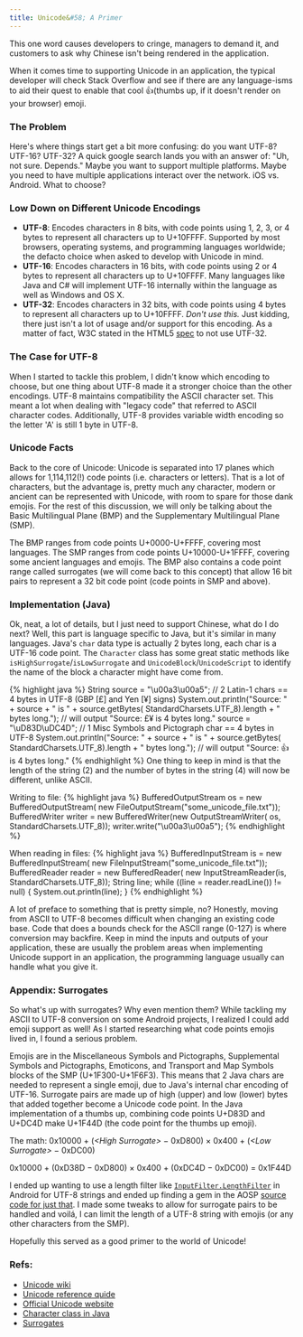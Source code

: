 ```yaml
---
title: Unicode&#58; A Primer
---
```


This one word causes developers to cringe, managers to demand it, and customers to ask why Chinese isn't being rendered in the application.

When it comes time to supporting Unicode in an application, the typical developer will check Stack Overflow and see if there are any language-isms to aid their quest to enable that cool 👍(thumbs up, if it doesn't render on your browser) emoji.

### The Problem
Here's where things start get a bit more confusing: do you want UTF-8? UTF-16? UTF-32? A quick google search lands you with an answer of: "Uh, not sure. Depends." Maybe you want to support multiple platforms. Maybe you need to have multiple applications interact over the network. iOS vs. Android. What to choose?

### Low Down on Different Unicode Encodings
* **UTF-8**: Encodes characters in 8 bits, with code points using 1, 2, 3, or 4 bytes to represent all characters up to U+10FFFF. Supported by most browsers, operating systems, and programming languages worldwide; the defacto choice when asked to develop with Unicode in mind.
* **UTF-16**: Encodes characters in 16 bits, with code points using 2 or 4 bytes to represent all characters up to U+10FFFF. Many languages like Java and C# will implement UTF-16 internally within the language as well as Windows and OS X.
* **UTF-32**: Encodes characters in 32 bits, with code points using 4 bytes to represent all characters up to U+10FFFF. *Don't use this.* Just kidding, there just isn't a lot of usage and/or support for this encoding. As a matter of fact, W3C stated in the HTML5 [spec](http://www.w3.org/html/wg/drafts/html/master/semantics.html#charset) to not use UTF-32. 

### The Case for UTF-8
When I started to tackle this problem, I didn't know which encoding to choose, but one thing about UTF-8 made it a stronger choice than the other encodings. UTF-8 maintains compatibility the ASCII character set. This meant a lot when dealing with "legacy code" that referred to ASCII character codes. Additionally, UTF-8 provides variable width encoding so the letter 'A' is still 1 byte in UTF-8.

### Unicode Facts
Back to the core of Unicode: Unicode is separated into 17 planes which allows for 1,114,112(!) code points (i.e. characters or letters). That is a lot of characters, but the advantage is, pretty much any character, modern or ancient can be represented with Unicode, with room to spare for those dank emojis. For the rest of this discussion, we will only be talking about the Basic Multilingual Plane (BMP) and the Supplementary Multilingual Plane (SMP).

The BMP ranges from code points U+0000-U+FFFF, covering most languages. The SMP ranges from code points U+10000-U+1FFFF, covering some ancient languages and emojis. The BMP also contains a code point range called surrogates (we will come back to this concept) that allow 16 bit pairs to represent a 32 bit code point (code points in SMP and above).

### Implementation (Java)
Ok, neat, a lot of details, but I just need to support Chinese, what do I do next? Well, this part is language specific to Java, but it's similar in many languages.
Java's `char` data type is actually 2 bytes long, each char is a UTF-16 code point. The `Character` class has some great static methods like `isHighSurrogate`/`isLowSurrogate` and `UnicodeBlock`/`UnicodeScript` to identify the name of the block a character might have come from.

{% highlight java %}
String source = "\u00a3\u00a5"; 
// 2 Latin-1 chars == 4 bytes in UTF-8 (GBP [£] and Yen [¥] signs)
System.out.println("Source: " + source + " is " + source.getBytes(
	StandardCharsets.UTF_8).length + " bytes long."); 
	// will output "Source: £¥ is 4 bytes long."
source = "\uD83D\uDC4D"; 
	// 1 Misc Symbols and Pictograph char == 4 bytes in UTF-8
System.out.println("Source: " + source + " is " + source.getBytes(
	StandardCharsets.UTF_8).length + " bytes long."); 
	// will output "Source: 👍 is 4 bytes long."
{% endhighlight %}
One thing to keep in mind is that the length of the string (2) and the number of bytes in the string (4) will now be different, unlike ASCII.

Writing to file:
{% highlight java %}
BufferedOutputStream os = new BufferedOutputStream(
	new FileOutputStream("some_unicode_file.txt"));
BufferedWriter writer = new BufferedWriter(new OutputStreamWriter(
	os, StandardCharsets.UTF_8));
writer.write("\u00a3\u00a5");
{% endhighlight %}

When reading in files:
{% highlight java %}
BufferedInputStream is = new BufferedInputStream(
	new FileInputStream("some_unicode_file.txt"));
BufferedReader reader = new BufferedReader(
	new InputStreamReader(is, StandardCharsets.UTF_8));
String line;
while ((line = reader.readLine()) != null) {
	System.out.println(line);
}
{% endhighlight %}

A lot of preface to something that is pretty simple, no? Honestly, moving from ASCII to UTF-8 becomes difficult when changing an existing code base. Code that does a bounds check for the ASCII range (0-127) is where conversion may backfire. Keep in mind the inputs and outputs of your application, these are usually the problem areas when implementing Unicode support in an application, the programming language usually can handle what you give it.

### Appendix: Surrogates
So what's up with surrogates? Why even mention them?
While tackling my ASCII to UTF-8 conversion on some Android projects, I realized I could add emoji support as well! As I started researching what code points emojis lived in, I found a serious problem.

Emojis are in the Miscellaneous Symbols and Pictographs, Supplemental Symbols and Pictographs, Emoticons, and Transport and Map Symbols blocks of the SMP (U+1F300-U+1F6F3). This means that 2 Java chars are needed to represent a single emoji, due to Java's internal char encoding of UTF-16. Surrogate pairs are made up of high (upper) and low (lower) bytes that added together become a Unicode code point. In the Java implementation of a thumbs up, combining code points U+D83D and U+DC4D make U+1F44D (the code point for the thumbs up emoji).

The math: 0x10000 + (*&lt;High Surrogate&gt;* − 0xD800) × 0x400 + (*&lt;Low Surrogate&gt;* − 0xDC00)

0x10000 + (0xD38D − 0xD800) × 0x400 + (0xDC4D − 0xDC00) = 0x1F44D

I ended up wanting to use a length filter like [`InputFilter.LengthFilter`](http://developer.android.com/reference/android/text/InputFilter.LengthFilter.html) in Android for UTF-8 strings and ended up finding a gem in the AOSP [source code for just that](https://android.googlesource.com/platform/packages/apps/Settings.git/+/master/src/com/android/settings/bluetooth/Utf8ByteLengthFilter.java). I made some tweaks to allow for surrogate pairs to be handled and voilá, I can limit the length of a UTF-8 string with emojis (or any other characters from the SMP).

Hopefully this served as a good primer to the world of Unicode!

### Refs:
* [Unicode wiki](https://en.wikipedia.org/wiki/Unicode)
* [Unicode reference quide](http://unicodebook.readthedocs.org/en/latest)
* [Official Unicode website](http://unicode.org/faq/utf_bom.html)
* [Character class in Java](http://docs.oracle.com/javase/7/docs/api/java/lang/Character.html)
* [Surrogates](https://en.wikipedia.org/wiki/Universal_Character_Set_characters#Surrogates)
